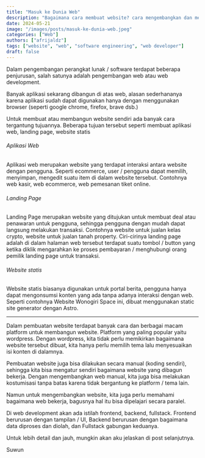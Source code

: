 ```yaml
---
title: "Masuk ke Dunia Web"
description: "Bagaimana cara membuat website? cara mengembangkan dan memulainya"
date: 2024-05-21
image: "/images/posts/masuk-ke-dunia-web.jpeg"
categories: ["Web"]
authors: ["afrijaldz"]
tags: ["website", "web", "software engineering", "web developer"]
draft: false
---
```


Dalam pengembangan perangkat lunak / software terdapat beberapa penjurusan, salah satunya adalah pengembangan web atau web development.

Banyak aplikasi sekarang dibangun di atas web, alasan sederhananya karena aplikasi sudah dapat digunakan hanya dengan menggunakan browser (seperti google chrome, firefox, brave dsb.) 

Untuk membuat atau membangun website sendiri ada banyak cara tergantung tujuannya. Beberapa tujuan tersebut seperti membuat aplikasi web, landing page, website statis


###### Aplikasi Web

Aplikasi web merupakan website yang terdapat interaksi antara website dengan pengguna. Seperti ecommerce, user / pengguna dapat memilih, menyimpan, mengedit suatu item di dalam website tersebut. Contohnya web kasir, web ecommerce, web pemesanan tiket online.

###### Landing Page

Landing Page merupakan website yang ditujukan untuk membuat deal atau penawaran untuk pengguna, sehingga pengguna dengan mudah dapat langsung melakukan transaksi. Contohnya website untuk jualan kelas crypto, website untuk jualan tanah property. Ciri-cirinya landing page adalah di dalam halaman web tersebut terdapat suatu tombol / button yang ketika diklik mengarahkan ke proses pembayaran / menghubungi orang pemilik landing page untuk transaksi.

###### Website statis

Website statis biasanya digunakan untuk portal berita, pengguna hanya dapat mengonsumsi konten yang ada tanpa adanya interaksi dengan web. Seperti contohnya Website Wonogiri Space ini, dibuat menggunakan static site generator dengan Astro.

<hr />

Dalam pembuatan website terdapat banyak cara dan berbagai macam platform untuk membangun website. Platform yang paling popular yaitu wordpress. Dengan wordpress, kita tidak perlu memikirkan bagaimana website tersebut dibuat, kita hanya perlu memilih tema lalu menyesuaikan isi konten di dalamnya.

Pembuatan website juga bisa dilakukan secara manual (koding sendiri), sehingga kita bisa mengatur sendiri bagaimana website yang dibagun bekerja. Dengan mengembangkan web manual, kita juga bisa melakukan kostumisasi tanpa batas karena tidak bergantung ke platform / tema lain.

Namun untuk mengembangkan website, kita juga perlu memahami bagaimana web bekerja, bagusnya hal itu bisa dipelajari secara paralel.

Di web development akan ada istilah frontend, backend, fullstack. Frontend berurusan dengan tampilan / UI, Backend berurusan dengan bagaimana data diproses dan diolah, dan Fullstack gabungan keduanya.

Untuk lebih detail dan jauh, mungkin akan aku jelaskan di post selanjutnya.

Suwun


